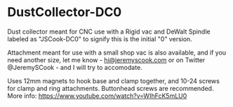 # DustCollector-DC0
Dust collector meant for CNC use with a Rigid vac and DeWalt Spindle labeled as "JSCook-DC0" to signify this is the initial "0" version.

Attachment meant for use with a small shop vac is also available, and if you need another size, let me know - hi@jeremyscook.com or on Twitter @JeremySCook - and I will try to accomodate.

Uses 12mm magnets to hook base and clamp together, and 10-24 screws for clamp and ring attachments. Buttonhead screws are recommended. More info: https://www.youtube.com/watch?v=WIhFcK5mLU0
